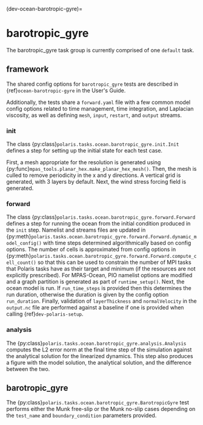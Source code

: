 (dev-ocean-barotropic-gyre)=

# barotropic_gyre

The barotropic_gyre task group is currently comprised of one `default` task.

## framework

The shared config options for `barotropic_gyre` tests  are described in
{ref}`ocean-barotropic-gyre` in the User's Guide.

Additionally, the tests share a `forward.yaml` file with a few common model
config options related to time management, time integration, and Laplacian
viscosity, as well as defining `mesh`, `input`, `restart`, and `output`
streams.

### init

The class {py:class}`polaris.tasks.ocean.barotropic_gyre.init.Init`
defines a step for setting up the initial state for each test case.

First, a mesh appropriate for the resolution is generated using
{py:func}`mpas_tools.planar_hex.make_planar_hex_mesh()`.  Then, the mesh is
culled to remove periodicity in the x and y directions.  A vertical grid is
generated, with 3 layers by default.  Next, the wind stress forcing field is
generated.

### forward

The class {py:class}`polaris.tasks.ocean.barotropic_gyre.forward.Forward`
defines a step for running the ocean from the initial condition produced in
the `init` step. Namelist and streams files are updated in
{py:meth}`polaris.tasks.ocean.barotropic_gyre.forward.Forward.dynamic_model_config()`
with time steps determined algorithmically based on config options.  The
number of cells is approximated from config options in
{py:meth}`polaris.tasks.ocean.barotropic_gyre.forward.Forward.compute_cell_count()`
so that this can be used to constrain the number of MPI tasks that Polaris
tasks have as their target and minimum (if the resources are not explicitly
prescribed).  For MPAS-Ocean, PIO namelist options are modified and a
graph partition is generated as part of `runtime_setup()`.  Next, the ocean
model is run. If `run_time_steps` is provided then this determines the run
duration, otherwise the duration is given by the config option `run_duration`.
Finally, validation of `layerThickness` and `normalVelocity` in the `output.nc`
file are performed against a baseline if one is provided when calling
{ref}`dev-polaris-setup`.

### analysis

The {py:class}`polaris.tasks.ocean.barotropic_gyre.analysis.Analysis`
computes the L2 error norm at the final time step of the simulation against
the analytical solution for the linearized dynamics. This step also produces a
figure with the model solution, the analytical solution, and the difference
between the two.

## barotropic_gyre

The {py:class}`polaris.tasks.ocean.barotropic_gyre.BarotropicGyre`
test performs either the Munk free-slip or the Munk no-slip cases depending
on the `test_name` and `boundary_condition` parameters provided.
